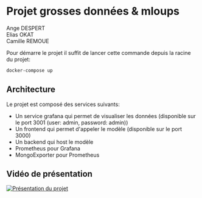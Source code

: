 # Projet grosses données & mloups
Ange DESPERT  
Elias OKAT  
Camille REMOUE  

Pour démarre le projet il suffit de lancer cette commande depuis la racine du projet:
```bash
docker-compose up
```

## Architecture
Le projet est composé des services suivants:
- Un service grafana qui permet de visualiser les données (disponible sur le port 3001 (user: admin, password: admin))
- Un frontend qui permet d'appeler le modèle (disponible sur le port 3000)
- Un backend qui host le modèle
- Prometheus pour Grafana
- MongoExporter pour Prometheus

## Vidéo de présentation

[![Présentation du projet](https://img.youtube.com/vi/hA_pT3DkueU/0.jpg)](https://youtu.be/hA_pT3DkueU)